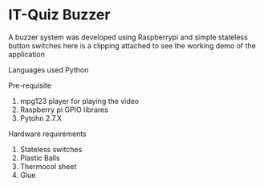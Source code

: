 # IT-Quiz Buzzer

A buzzer system was developed using Raspberrypi and simple stateless button switches here is a clipping attached to see the 
working demo of the application

Languages used
Python

Pre-requisite
1. mpg123 player for playing the video
2. Raspberry pi GPIO librares
3. Pytohn 2.7.X 

Hardware requirements
1. Stateless switches
2. Plastic Balls
3. Thermocol sheet
4. Glue
